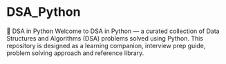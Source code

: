 # DSA_Python
🐍 DSA in Python  Welcome to DSA in Python — a curated collection of Data Structures and Algorithms (DSA) problems solved using Python.   This repository is designed as a learning companion, interview prep guide, problem solving approach and reference library. 

